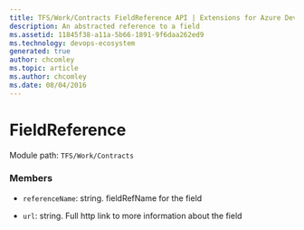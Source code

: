 ```yaml
---
title: TFS/Work/Contracts FieldReference API | Extensions for Azure DevOps Services
description: An abstracted reference to a field
ms.assetid: 11845f38-a11a-5b66-1891-9f6daa262ed9
ms.technology: devops-ecosystem
generated: true
author: chcomley
ms.topic: article
ms.author: chcomley
ms.date: 08/04/2016
---
```


# FieldReference

Module path: `TFS/Work/Contracts`


### Members

* `referenceName`: string. fieldRefName for the field

* `url`: string. Full http link to more information about the field

